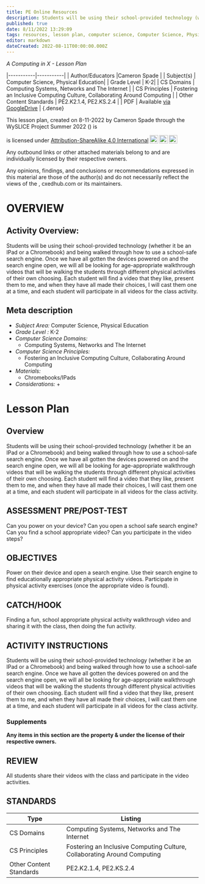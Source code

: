 ```yaml
---
title: PE Online Resources
description: Students will be using their school-provided technology (whether it be an IPad or a Chromebook) and being walked through how to use a school-safe search engine. Once we have all gotten the devices powered on and the search engine open, we will all be looking for age-appropriate walkthrough videos that will be walking the students through different physical activities of their own choosing. Each student will find a video that they like, present them to me, and when they have all made their choices, I will cast them one at a time, and each student will participate in all videos for the class activity.
published: true
date: 8/11/2022 13:29:09
tags: resources, lesson plan, computer science, Computer Science, Physical Education 
editor: markdown
dateCreated: 2022-08-11T00:00:00.000Z
---
```

*A Computing in X - Lesson Plan*

|-----------|-----------|
| Author/Educators |Cameron Spade |
| Subject(s) | Computer Science, Physical Education|
| Grade Level | K-2|
| CS Domains | Computing Systems, Networks and The Internet |
| CS Principles | Fostering an Inclusive Computing Culture, Collaborating Around Computing |
| Other Content Standards | PE2.K2.1.4, PE2.KS.2.4 | 
| PDF | Available [via GoogleDrive]() |
{.dense}






This lesson plan, created on 8-11-2022 by Cameron Spade through the  WySLICE Project Summer 2022 () is  <p xmlns:cc="http://creativecommons.org/ns#" >  is licensed under <a href="http://creativecommons.org/licenses/by-sa/4.0/?ref=chooser-v1" target="_blank" rel="license noopener noreferrer" style="display:inline-block;">Attribution-ShareAlike 4.0 International<img style="height:22px!important;margin-left:3px;vertical-align:text-bottom;" src="https://mirrors.creativecommons.org/presskit/icons/cc.svg?ref=chooser-v1"><img style="height:22px!important;margin-left:3px;vertical-align:text-bottom;" src="https://mirrors.creativecommons.org/presskit/icons/by.svg?ref=chooser-v1"><img style="height:22px!important;margin-left:3px;vertical-align:text-bottom;" src="https://mirrors.creativecommons.org/presskit/icons/sa.svg?ref=chooser-v1"></a></p>


Any outbound links or other attached materials belong to and are individually licensed by their respective owners. 


Any opinions, findings, and conclusions or recommendations expressed in this material are those of the author(s) and do not necessarily reflect the views of the , cxedhub.com or its maintainers.


# OVERVIEW
## Activity Overview:  
Students will be using their school-provided technology (whether it be an IPad or a Chromebook) and being walked through how to use a school-safe search engine. Once we have all gotten the devices powered on and the search engine open, we will all be looking for age-appropriate walkthrough videos that will be walking the students through different physical activities of their own choosing. Each student will find a video that they like, present them to me, and when they have all made their choices, I will cast them one at a time, and each student will participate in all videos for the class activity.
## Meta description
+ *Subject Area:* Computer Science, Physical Education 
+ *Grade Level :* K-2 
+ *Computer Science Domains:*
   + Computing Systems, Networks and The Internet
+ *Computer Science Principles:*
   + Fostering an Inclusive Computing Culture, Collaborating Around Computing
+ *Materials:* 
   + Chromebooks/IPads
+ *Considerations:*
   + 


# Lesson Plan
## Overview
Students will be using their school-provided technology (whether it be an IPad or a Chromebook) and being walked through how to use a school-safe search engine. Once we have all gotten the devices powered on and the search engine open, we will all be looking for age-appropriate walkthrough videos that will be walking the students through different physical activities of their own choosing. Each student will find a video that they like, present them to me, and when they have all made their choices, I will cast them one at a time, and each student will participate in all videos for the class activity.
## ASSESSMENT PRE/POST-TEST
Can you power on your device?
Can you open a school safe search engine?
Can you find a school appropriate video?
Can you participate in the video steps?
## OBJECTIVES
Power on their device and open a search engine.
Use their search engine to find educationally appropriate physical activity videos.
Participate in physical activity exercises (once the appropriate video is found).


## CATCH/HOOK
Finding a fun, school appropriate physical activity walkthrough video and sharing it with the class, then doing the fun activity.


## ACTIVITY INSTRUCTIONS
Students will be using their school-provided technology (whether it be an IPad or a Chromebook) and being walked through how to use a school-safe search engine. Once we have all gotten the devices powered on and the search engine open, we will all be looking for age-appropriate walkthrough videos that will be walking the students through different physical activities of their own choosing. Each student will find a video that they like, present them to me, and when they have all made their choices, I will cast them one at a time, and each student will participate in all videos for the class activity.


### Supplements
**Any items in this section are the property & under the license of their respective owners.**






## REVIEW
All students share their videos with the class and participate in the video activities.
## STANDARDS        
| Type | Listing | 
|-----------|-----------|
| CS Domains  | Computing Systems, Networks and The Internet|
| CS Principles   | Fostering an Inclusive Computing Culture, Collaborating Around Computing|
| Other Content Standards | PE2.K2.1.4, PE2.KS.2.4  |
